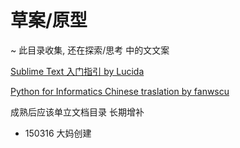 # 草案/原型
~ 此目录收集, 还在探索/思考 中的文文案

[Sublime Text 入门指引 by Lucida](http://www.cnblogs.com/figure9/p/sublime-text-complete-guide.html)  

[Python for Informatics Chinese traslation by fanwscu](https://fanwscu.gitbooks.io/py4inf-zh-cn/)  

成熟后应该单立文档目录 长期增补

- 150316 大妈创建